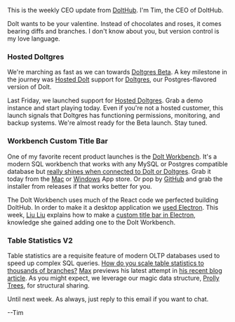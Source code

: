 This is the weekly CEO update from [DoltHub](https://www.dolthub.com/). I'm Tim, the CEO of DoltHub. 

Dolt wants to be your valentine. Instead of chocolates and roses, it comes bearing diffs and branches. I don't know about you, but version control is my love language.

### Hosted Doltgres

We're marching as fast as we can towards [Doltgres Beta](https://www.dolthub.com/blog/2024-08-06-doltgres-beta/). A key milestone in the journey was [Hosted Dolt](https://hosted.doltdb.com) support for [Doltgres](https://github.com/dolthub/doltgresql), our Postgres-flavored version of Dolt. 

Last Friday, we launched support for [Hosted Doltgres](https://www.dolthub.com/blog/2025-02-07-hosted-doltgres/). Grab a demo instance and start playing today. Even if you're not a hosted customer, this launch signals that Doltgres has functioning permissions, monitoring, and backup systems. We're almost ready for the Beta launch. Stay tuned.

### Workbench Custom Title Bar

One of my favorite recent product launches is the [Dolt Workbench](https://github.com/dolthub/dolt-workbench). It's a modern SQL workbench that works with any MySQL or Postgres compatible database but [really shines when connected to Dolt or Doltgres](https://www.dolthub.com/blog/2024-12-02-workbench-better-with-version-control/). Grab it today from the [Mac](https://apps.apple.com/us/app/dolt-workbench/id6720702995?mt=12) or [Windows](https://apps.microsoft.com/detail/9nq8lqph9vvh?hl=en-us&gl=US) App store. Or pop by [GitHub](https://github.com/dolthub/dolt-workbench) and grab the installer from releases if that works better for you. 

The Dolt Workbench uses much of the React code we perfected building DoltHub. In order to make it a desktop application we [used Electron](https://www.dolthub.com/blog/2024-09-11-building-an-electron-app-with-nextjs/). This week, [Liu Liu](https://www.dolthub.com/team#liuliu) explains how to make a [custom title bar in Electron](https://www.dolthub.com/blog/2025-02-11-building-a-custom-title-bar-in-electron/), knowledge she gained adding one to the Dolt Workbench.

### Table Statistics V2

Table statistics are a requisite feature of modern OLTP databases used to speed up complex SQL queries. [How do you scale table statistics to thousands of branches?](https://www.dolthub.com/blog/2025-02-13-branch-stats/) [Max](https://www.dolthub.com/team#max) previews his latest attempt in [his recent blog article](https://www.dolthub.com/blog/2025-02-13-branch-stats/). As you might expect, we leverage our magic data structure, [Prolly Trees](https://www.dolthub.com/blog/2024-03-03-prolly-trees/), for structural sharing.

Until next week. As always, just reply to this email if you want to chat.

--Tim